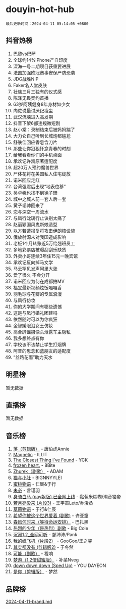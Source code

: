 # douyin-hot-hub

`最后更新时间：2024-04-11 05:14:05 +0800`

## 抖音热榜

1. 巴黎vs巴萨
1. 全球约14%iPhone产自印度
1. 深海一号二期项目获重要进展
1. 法国加强欧冠赛事安保严防恐袭
1. JDG战胜NIP
1. Faker名人堂皮肤
1. 壮族三月三独有的仪式感
1. 陈泽无畏契约首播
1. 63岁阿姨健身8年身材如少女
1. 向佐说最讨厌纪凌尘
1. 武汉流脑进入高发期
1. 抖音下架6部违规微短剧
1. 赵小棠：录制结束后被妈妈踹了
1. 大力仑自己听到长城炮都尴尬
1. 舒肤佳回应香皂含刀片
1. 那些让你狠狠怀念青春的时刻
1. 给我看看你们的手机桌面
1. 承欢记许凯原著适配度
1. 超20万人预约魔兽世界
1. 尸体花将在美国私人住宅绽放
1. 诺米回应走红
1. 台湾强震后出现“地表位移”
1. 吴卓羲也找不到徐子珊
1. 城中之城人前一套人后一套
1. 黄子韬帅回来了
1. 恋与深空一周流水
1. 与凤行沈璃行止诀别太痛了
1. 赵丽颖国风鬼新娘造型
1. 以方若遭报复将攻击伊朗核设施
1. 俄放射源未对我国造成影响
1. 老板1个月转账近5万给翘班员工
1. 多地彩票店被曝刮刮乐缺货
1. 外卖小哥连续3年住15元一晚宾馆
1. 承欢记反向掉马文学
1. 马云罕见发声阿里大涨
1. 爱了很久 不会分开
1. 诺米回应为何在成都拍MV
1. 福宝最新视频炫饭嘎嘎香
1. 羽毛球与花瓣的专属浪漫
1. 与凤行仿妆
1. 你的大学期间有哪些遗憾
1. 这是与凤行婚礼团建吗
1. 依然随时可以为你疯狂
1. 金智媛眼泪女王仿妆
1. 高合辟谣摄像头泄露车主隐私
1. 我多想终点有你
1. 学校该不该禁止学生打烟牌
1. 阿普的思念和蓝朋友的适配度
1. “丝路花雨”助力天水

## 明星榜

暂无数据

## 直播榜

暂无数据

## 音乐榜

1. [落（剪辑版）](https://sf5-hl-cdn-tos.douyinstatic.com/obj/tos-cn-ve-2774/o0h6HvN1BBbli9LtU3i5fQIleBQMF5Cg4TZmmC) - 唐伯虎Annie
1. [Magnetic](https://sf3-cdn-tos.douyinstatic.com/obj/tos-cn-ve-2774/oAQCYdBNZfLACGDmVFAsfAtpy32tqErgQ3XgBN) - ILLIT
1. [The Closest Thing I've Found](https://sf3-cdn-tos.douyinstatic.com/obj/tos-cn-ve-2774/514ab5d9146f4d2ca454b7adff8e5e4d) - YCK
1. [frozen heart.](https://sf5-hl-cdn-tos.douyinstatic.com/obj/tos-cn-ve-2774/oIIWJfyjIACZA9zQMtnJ6hQQhFC4vhCupoRBsO) - 8Bite
1. [Zhurek（副歌）](https://sf27-cdn-tos.douyinstatic.com/obj/tos-cn-ve-2774/ooQm8FBZQDlf0btEYgVpCcSCQfrdJGBEKZYBGS) - ADAM
1. [猫与小肚](https://sf3-cdn-tos.douyinstatic.com/obj/tos-cn-ve-2774/osZeoClMECgK8DYl6VebABgbchEtPYQjZEnRtd) - BIGNNYYLEI
1. [蜜桃物语](https://sf5-hl-cdn-tos.douyinstatic.com/obj/tos-cn-ve-2774/oIhOSCZtIACtYU4XQkngiW9kCBfVD1Fz9IYeqL) - 仁辰&于行
1. [未必](https://sf5-hl-cdn-tos.douyinstatic.com/obj/tos-cn-ve-2774/ogntQMFnKQDZUgTCYuJgfLEtleYZZFxBQqhhFB) - 言瑾羽
1. [身骑白马 (pay姐版) 已全网上线](https://sf5-hl-cdn-tos.douyinstatic.com/obj/tos-cn-ve-2774/oQLO5ZgLsFkaDhdIIveF2zUCgfweY0gWaH4AQG) - 黏苞米糊糊/潮音铭帝
1. [若月亮没来 (片段3)](https://sf3-cdn-tos.douyinstatic.com/obj/tos-cn-ve-2774/okfyEUsGW1B1ovJi5JiN9IjvAT2lMwA054GoEB) - 王宇宙Leto/乔浚丞
1. [草莓物语](https://sf5-hl-cdn-tos.douyinstatic.com/obj/tos-cn-ve-2774/okynhJ7jEAIIZBfsLgYMEI8QC3WbQNN66RKzhT) - 于行&仁辰
1. [希望你被这个世界爱着 (副歌)](https://sf5-hl-cdn-tos.douyinstatic.com/obj/tos-cn-ve-2774/oUHCmWQfZlE3QQBKBeD8rCFLpJzPgCpImhsxMt) - 许亚童
1. [春风何时来（等待命运安排）](https://sf5-hl-cdn-tos.douyinstatic.com/obj/tos-cn-ve-2774/oICBNbD3gelMfB4WgiD1KI2jQtXZE2FgHLwtsl) - 巴扎黑
1. [热烈的少年（是热烈）副歌](https://sf5-hl-cdn-tos.douyinstatic.com/obj/tos-cn-ve-2774/owVNI0CLDAUMtSz6TEYvfFBFL4UDFFhLfgK8fa) - Big Cole
1. [沉溺1.2_全网可听](https://sf3-cdn-tos.douyinstatic.com/obj/tos-cn-ve-2774/ok2QoiBqsWAX9McZmWiI9gAB0EzwD4Xj6yfmtH) - 邹沛沛/Pank
1. [我的纸飞机（片段2）](https://sf5-hl-cdn-tos.douyinstatic.com/obj/tos-cn-ve-2774/oM2ZrKcg2CD5AeRB2gkeXOFB1IxAGJdZPazYHf) - GooGoo/王之睿
1. [其实都没有 (剪辑版2)](https://sf5-hl-cdn-tos.douyinstatic.com/obj/tos-cn-ve-2774/oEBNQenHZtBhxYjGgUDQk0BCHTigQafgFlbQ7k) - 于冬然
1. [可能（副歌）](https://sf6-cdn-tos.douyinstatic.com/obj/tos-cn-ve-2774/cde1731888894259b333569393c2fb51) - 程响
1. [梦游（1.2倍甜蜜版）](https://sf5-hl-cdn-tos.douyinstatic.com/obj/tos-cn-ve-2774/o4gyAUm8hwufoEABmwVIiQtHsFuGzAEEWtNMzo) - 补菜Nveg
1. [down down down (Sped Up)](https://sf5-hl-cdn-tos.douyinstatic.com/obj/tos-cn-ve-2774/ow80iABiXIO9DsFwK6WeZKMaJRi3BPJAotDy8m) - YOU DAYEON
1. [是你（剪辑版）](https://sf6-cdn-tos.douyinstatic.com/obj/tos-cn-ve-2774/46019dae783c4c969944217fe1cfafc4) - 梦然

## 品牌榜

[2024-04-11-brand.md](2024-04-11-brand.md)
